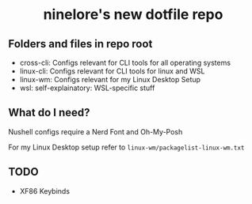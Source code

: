 <h1 align="center">ninelore's new dotfile repo</h1>

## Folders and files in repo root

- cross-cli: Configs relevant for CLI tools for all operating systems
- linux-cli: Configs relevant for CLI tools for linux and WSL
- linux-wm: Configs relevant for my Linux Desktop Setup
- wsl: self-explainatory: WSL-specific stuff

## What do I need?

Nushell configs require a Nerd Font and Oh-My-Posh

For my Linux Desktop setup refer to `linux-wm/packagelist-linux-wm.txt`

## TODO

- XF86 Keybinds
